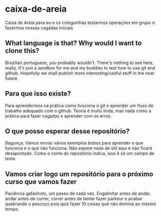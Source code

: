 # caixa-de-areia
Caixa de Areia para eu e os coleguinhas testarmos operações em grupo e fazermos nossas cagadas iniciais

## What language is that? Why would I want to clone this?
Brazilian portuguese, you probably wouldn't. There's nothing to see here, really. It's just a sandbox for me and my buddies to test how to use git and github. Hopefully we shall publish more interesting/useful stuff in the near future.

## Para que isso existe?
Para aprendermos na prática como funciona o git e aprender um fluxo de trabalho adequado com o github. Teoria é muito linda, mas nada como a prática para fazer cagadas e aprender com os erros.

## O que posso esperar desse repositório?
Bagunça. Vamos enviar vários exemplos bobos para aprender o que funciona e o que não funciona. Não espere nada de útil aqui e não ficará desapontado. Como o nome do repositório indica, isso é só um campo de teste.

## Vamos criar logo um repositório para o próximo curso que vamos fazer
Paciência gafanhoto, um passo de cada vez. Engatinhar antes de andar, andar antes de correr, correr antes de tentar fazer parkour e acabar quebrando o pescoço pois quis fazer 10 coisas que não domina ao mesmo tempo.
